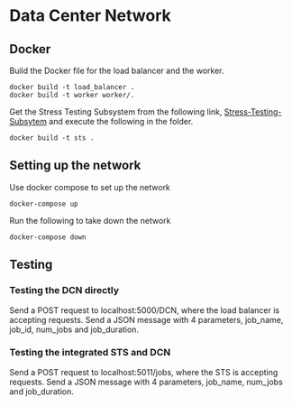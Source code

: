 # Data Center Network

## Docker
Build the Docker file for the load balancer and the worker. 

    docker build -t load_balancer .
    docker build -t worker worker/.

Get the Stress Testing Subsystem from the following link, [Stress-Testing-Subsytem](https://github.com/tapankarnik/Stress-Testing) and execute the following in the folder.

    docker build -t sts .

## Setting up the network

Use docker compose to set up the network

    docker-compose up

Run the following to take down the network

    docker-compose down

## Testing

### Testing the DCN directly

Send a POST request to localhost:5000/DCN, where the load balancer is accepting requests.
Send a JSON message with 4 parameters, job_name, job_id, num_jobs and job_duration.

### Testing the integrated STS and DCN

Send a POST request to localhost:5011/jobs, where the STS is accepting requests.
Send a JSON message with 4 parameters, job_name, num_jobs and job_duration.

